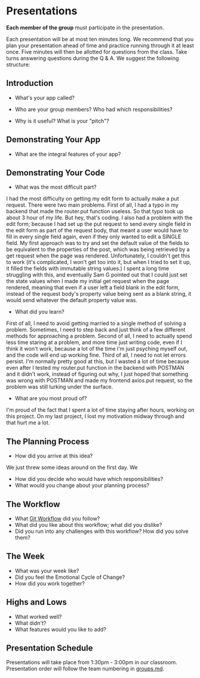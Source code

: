 # Presentations

**Each member of the group** must participate in the presentation.

Each presentation will be at most ten minutes long. We recommend that you plan
your presentation ahead of time and practice running through it at least once.
Five minutes will then be allotted for questions from the class. Take turns
answering questions during the Q & A. We suggest the following structure:

## Introduction

- What's your app called?


- Who are your group members? Who had which responsibilities?


- Why is it useful? What is your "pitch"?


## Demonstrating Your App

- What are the integral features of your app?

## Demonstrating Your Code

- What was the most difficult part?

I had the most difficulty on getting my edit form to actually make a put request. There were two main problems. First of all, I had a typo in my backend that made the router.put function useless. So that typo took up about 3 hour of my life. But hey, that's coding. I also had a problem with the edit form; because I had set up the put request to send every single field in the edit form as part of the request body, that meant a user would have to fill in every single field again, even if they only wanted to edit a SINGLE field. My first approach was to try and set the default value of the fields to be equivalent to the properties of the post, which was being retrieved by a get request when the page was rendered. Unfortunately, I couldn't get this to work (it's complicated, I won't get too into it, but when I tried to set it up, it filled the fields with immutable string values.) I spent a long time struggling with this, and eventually Sam G pointed out that I could just set the state values when I made my initial get request when the page rendered, meaning that even if a user left a field blank in the edit form, instead of the request body's property value being sent as a blank string, it would send whatever the default property value was.


- What did you learn?

First of all, I need to avoid getting married to a single method of solving a problem. Sometimes, I need to step back and just think of a few different methods for approaching a problem.
Second of all, I need to actually spend less time staring at a problem, and more time just writing code, even if I think it won't work, because a lot of the time i'm just psyching myself out, and the code will end up working fine.
Third of all, I need to not let errors persist. I'm normally pretty good at this, but I wasted a lot of time because even after I tested my router.put function in the backend with POSTMAN and it didn't work, instead of figuring out why, I just hoped that something was wrong with POSTMAN and made my frontend axios.put request, so the problem was still lurking under the surface.

- What are you most proud of?

I'm proud of the fact that I spent a lot of time staying after hours, working on this project. On my last project, I lost my motivation midway through and that hurt me a lot.

## The Planning Process

- How did you arrive at this idea?

We just threw some ideas around on the first day. We 
- How did you decide who would have which responsibilities?
- What would you change about your planning process?

## The Workflow

- What [Git Workflow](https://git.generalassemb.ly/ga-wdi-lessons/git-teams#git-workflows) did you follow?
- What did you like about this workflow; what did you dislike?
- Did you run into any challenges with this workflow? How did you solve them?

## The Week

- What was your week like?
- Did you feel the Emotional Cycle of Change?
- How did you work together?

## Highs and Lows

- What worked well?
- What didn't?
- What features would you like to add?

## Presentation Schedule

Presentations will take place from 1:30pm - 3:00pm in our classroom.
Presentation order will follow the team numbering in [groups.md](groups.md).
